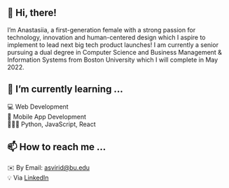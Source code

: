 ## 👋 Hi, there! 
I’m Anastasiia, a first-generation female with a strong passion for technology, innovation and human-centered design which I aspire to implement to lead next big tech product launches! I am currently a senior pursuing a dual degree in Computer Science and Business Management & Information Systems from Boston University which I will complete in May 2022.
## 🌱 I’m currently learning ... 
💻 Web Development \
📱 Mobile App Development \
👨🏻‍💻 Python, JavaScript, React
## 📫 How to reach me ... 
:envelope: By Email: asvirid@bu.edu \
:bulb: Via [LinkedIn](https://www.linkedin.com/in/anastasiia-sviridenko/)

<!---
asvirid/asvirid is a ✨ special ✨ repository because its `README.md` (this file) appears on your GitHub profile.
You can click the Preview link to take a look at your changes.
--->
